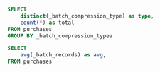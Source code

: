 ```sql compression_type
SELECT
    distinct(_batch_compression_type) as type,
    count(*) as total
FROM purchases
GROUP BY _batch_compression_typea
```





```sql avg_batch_record_size
SELECT
    avg(_batch_records) as avg,
FROM purchases
```

<Flex>

<DataTable value={compression_type}>
    <Column field="type" header="Compression"></Column>
    <Column field="total" header="Total"></Column>
</DataTable>

<Statistic
        data={avg_batch_record_size}
        title='Number'
        value="avg"
    >
</Statistic>

</Flex>
